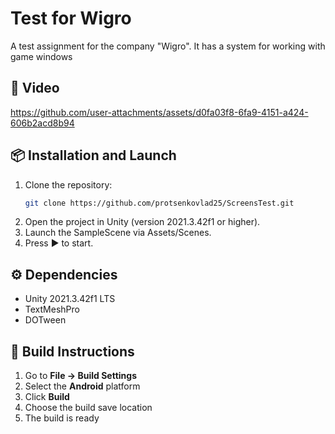 # Test for Wigro
A test assignment for the company "Wigro". It has a system for working with game windows

## 📱 Video
https://github.com/user-attachments/assets/d0fa03f8-6fa9-4151-a424-606b2acd8b94

## 📦 Installation and Launch
1. Clone the repository:
   ```bash
   git clone https://github.com/protsenkovlad25/ScreensTest.git
   ```
2. Open the project in Unity (version 2021.3.42f1 or higher).
3. Launch the SampleScene via Assets/Scenes.
4. Press ▶ to start.

## ⚙️ Dependencies
- Unity 2021.3.42f1 LTS
- TextMeshPro
- DOTween

## 🔨 Build Instructions
1. Go to **File → Build Settings**
2. Select the **Android** platform
3. Click **Build**
4. Choose the build save location
5. The build is ready
